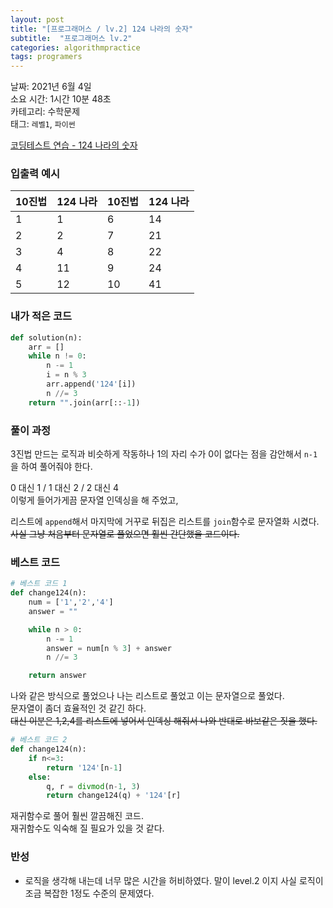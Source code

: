 ```yaml
---
layout: post
title: "[프로그래머스 / lv.2] 124 나라의 숫자"
subtitle:  "프로그래머스 lv.2"
categories: algorithmpractice
tags: programers
---
```


날짜: 2021년 6월 4일  
소요 시간: 1시간 10분 48초   
카테고리: 수학문제  
태그: `레벨1`, `파이썬`  


[코딩테스트 연습 - 124 나라의 숫자](https://programmers.co.kr/learn/courses/30/lessons/12899)

### 입출력 예시  

|10진법|124 나라|10진법|124 나라|
|---|---|---|---|
|1|1|6|14|
|2|2|7|21|
|3|4|8|22|
|4|11|9|24|
|5|12|10|41|  
    
### 내가 적은 코드

```python
def solution(n):
    arr = []
    while n != 0:
        n -= 1
        i = n % 3
        arr.append('124'[i])
        n //= 3
    return "".join(arr[::-1])
```

### 풀이 과정  
  
3진법 만드는 로직과 비슷하게 작동하나 1의 자리 수가 0이 없다는 점을 감안해서 `n-1`을 하여 풀어줘야 한다.  
  
0 대신 1 / 1 대신 2 / 2 대신 4  
이렇게 들어가게끔 문자열 인덱싱을 해 주었고,  

리스트에 `append`해서 마지막에 거꾸로 뒤집은 리스트를 `join`함수로 문자열화 시켰다.  
~~사실 그냥 처음부터 문자열로 풀었으면 훨씬 간단했을 코드이다.~~
  
### 베스트 코드

```python
# 베스트 코드 1
def change124(n):
    num = ['1','2','4']
    answer = ""

    while n > 0:
        n -= 1
        answer = num[n % 3] + answer
        n //= 3

    return answer
```
  
나와 같은 방식으로 풀었으나 나는 리스트로 풀었고 이는 문자열으로 풀었다.  
문자열이 좀더 효율적인 것 같긴 하다.  
~~대신 이분은 1,2,4를 리스트에 넣어서 인덱싱 해줘서 나와 반대로 바보같은 짓을 했다.~~
  
```python
# 베스트 코드 2
def change124(n):
    if n<=3:
        return '124'[n-1]
    else:
        q, r = divmod(n-1, 3) 
        return change124(q) + '124'[r]
```
  
재귀함수로 풀어 훨씬 깔끔해진 코드.  
재귀함수도 익숙해 질 필요가 있을 것 같다.  
  
### 반성
- 로직을 생각해 내는데 너무 많은 시간을 허비하였다. 말이 level.2 이지 사실 로직이 조금 복잡한 1정도 수준의 문제였다.  
  


